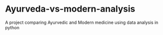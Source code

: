 # Ayurveda-vs-modern-analysis
A project comparing Ayurvedic and Modern medicine using data analysis in python
